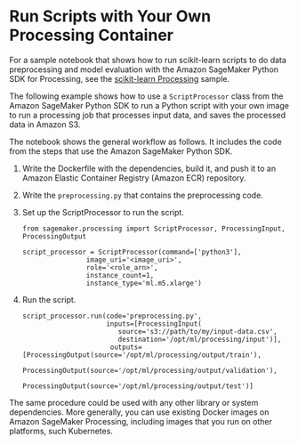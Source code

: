 # Run Scripts with Your Own Processing Container<a name="processing-container-run-scripts"></a>

For a sample notebook that shows how to run scikit\-learn scripts to do data preprocessing and model evaluation with the Amazon SageMaker Python SDK for Processing, see the [scikit\-learn Processing](https://github.com/awslabs/amazon-sagemaker-examples/tree/master/sagemaker_processing/scikit_learn_data_processing_and_model_evaluation) sample\. 

The following example shows how to use a `ScriptProcessor` class from the Amazon SageMaker Python SDK to run a Python script with your own image to run a processing job that processes input data, and saves the processed data in Amazon S3\.

The notebook shows the general workflow as follows\. It includes the code from the steps that use the Amazon SageMaker Python SDK\.

1. Write the Dockerfile with the dependencies, build it, and push it to an Amazon Elastic Container Registry \(Amazon ECR\) repository\.

1. Write the `preprocessing.py` that contains the preprocessing code\.

1. Set up the ScriptProcessor to run the script\.

   ```
   from sagemaker.processing import ScriptProcessor, ProcessingInput, ProcessingOutput
   
   script_processor = ScriptProcessor(command=['python3'],
                   image_uri='<image_uri>',
                   role='<role_arn>',
                   instance_count=1,
                   instance_type='ml.m5.xlarge')
   ```

1. Run the script\.

   ```
   script_processor.run(code='preprocessing.py',
                        inputs=[ProcessingInput(
                           source='s3://path/to/my/input-data.csv',
                           destination='/opt/ml/processing/input')],
                         outputs=[ProcessingOutput(source='/opt/ml/processing/output/train'),
                                  ProcessingOutput(source='/opt/ml/processing/output/validation'),
                                  ProcessingOutput(source='/opt/ml/processing/output/test')]
   ```

The same procedure could be used with any other library or system dependencies\. More generally, you can use existing Docker images on Amazon SageMaker Processing, including images that you run on other platforms, such Kubernetes\.